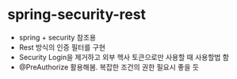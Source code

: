 # spring-security-rest
- spring + security 참조용
- Rest 방식의 인증 필터를 구현
- Security Login을 제거하고 외부 헥사 토큰으로만 사용할 때 사용할법 함
- @PreAuthorize 활용해봄. 복잡한 조건의 권한 필요시 좋을 듯


